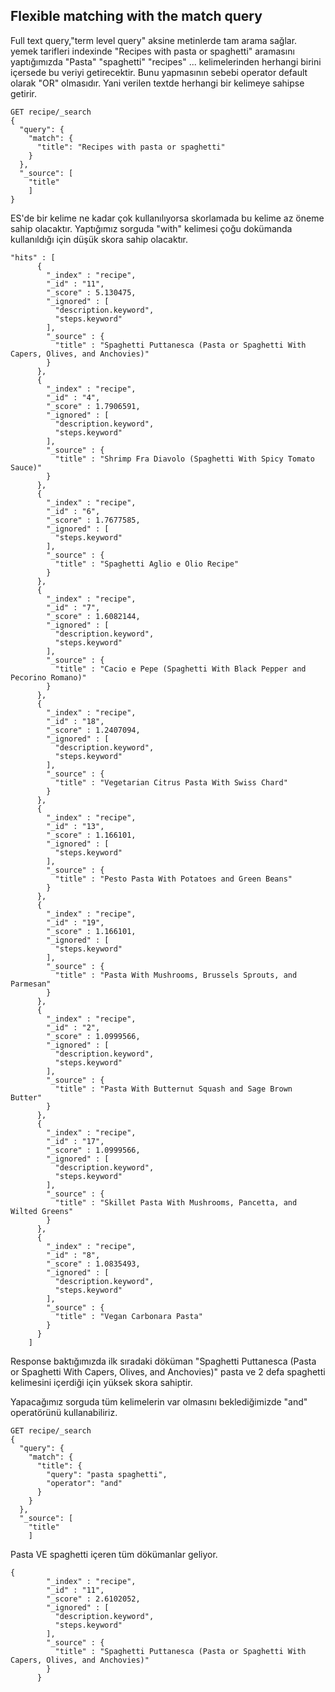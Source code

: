 ## Flexible matching with the match query

Full text query,"term level query" aksine metinlerde tam arama sağlar.
yemek tarifleri indexinde "Recipes with pasta or spaghetti" aramasını yaptığımızda
"Pasta" "spaghetti" "recipes" ... kelimelerinden herhangi birini içersede bu veriyi getirecektir.
Bunu yapmasının sebebi operator default olarak "OR" olmasıdır. Yani verilen textde herhangi
bir kelimeye sahipse getirir.

```
GET recipe/_search
{
  "query": {
    "match": {
      "title": "Recipes with pasta or spaghetti"
    }
  },
  "_source": [
    "title"
    ]
}
```
ES'de bir kelime ne kadar çok kullanılıyorsa skorlamada bu kelime az öneme sahip olacaktır.
Yaptığımız sorguda "with" kelimesi çoğu dokümanda kullanıldığı için düşük skora sahip olacaktır.

```
"hits" : [
      {
        "_index" : "recipe",
        "_id" : "11",
        "_score" : 5.130475,
        "_ignored" : [
          "description.keyword",
          "steps.keyword"
        ],
        "_source" : {
          "title" : "Spaghetti Puttanesca (Pasta or Spaghetti With Capers, Olives, and Anchovies)"
        }
      },
      {
        "_index" : "recipe",
        "_id" : "4",
        "_score" : 1.7906591,
        "_ignored" : [
          "description.keyword",
          "steps.keyword"
        ],
        "_source" : {
          "title" : "Shrimp Fra Diavolo (Spaghetti With Spicy Tomato Sauce)"
        }
      },
      {
        "_index" : "recipe",
        "_id" : "6",
        "_score" : 1.7677585,
        "_ignored" : [
          "steps.keyword"
        ],
        "_source" : {
          "title" : "Spaghetti Aglio e Olio Recipe"
        }
      },
      {
        "_index" : "recipe",
        "_id" : "7",
        "_score" : 1.6082144,
        "_ignored" : [
          "description.keyword",
          "steps.keyword"
        ],
        "_source" : {
          "title" : "Cacio e Pepe (Spaghetti With Black Pepper and Pecorino Romano)"
        }
      },
      {
        "_index" : "recipe",
        "_id" : "18",
        "_score" : 1.2407094,
        "_ignored" : [
          "description.keyword",
          "steps.keyword"
        ],
        "_source" : {
          "title" : "Vegetarian Citrus Pasta With Swiss Chard"
        }
      },
      {
        "_index" : "recipe",
        "_id" : "13",
        "_score" : 1.166101,
        "_ignored" : [
          "steps.keyword"
        ],
        "_source" : {
          "title" : "Pesto Pasta With Potatoes and Green Beans"
        }
      },
      {
        "_index" : "recipe",
        "_id" : "19",
        "_score" : 1.166101,
        "_ignored" : [
          "steps.keyword"
        ],
        "_source" : {
          "title" : "Pasta With Mushrooms, Brussels Sprouts, and Parmesan"
        }
      },
      {
        "_index" : "recipe",
        "_id" : "2",
        "_score" : 1.0999566,
        "_ignored" : [
          "description.keyword",
          "steps.keyword"
        ],
        "_source" : {
          "title" : "Pasta With Butternut Squash and Sage Brown Butter"
        }
      },
      {
        "_index" : "recipe",
        "_id" : "17",
        "_score" : 1.0999566,
        "_ignored" : [
          "description.keyword",
          "steps.keyword"
        ],
        "_source" : {
          "title" : "Skillet Pasta With Mushrooms, Pancetta, and Wilted Greens"
        }
      },
      {
        "_index" : "recipe",
        "_id" : "8",
        "_score" : 1.0835493,
        "_ignored" : [
          "description.keyword",
          "steps.keyword"
        ],
        "_source" : {
          "title" : "Vegan Carbonara Pasta"
        }
      }
    ]
```

Response baktığımızda ilk sıradaki döküman "Spaghetti Puttanesca (Pasta or Spaghetti With Capers, Olives, and Anchovies)"
pasta ve 2 defa spaghetti kelimesini içerdiği için yüksek skora sahiptir.

Yapacağımız sorguda tüm kelimelerin var olmasını beklediğimizde "and" operatörünü kullanabiliriz.

```
GET recipe/_search
{
  "query": {
    "match": {
      "title": {
        "query": "pasta spaghetti",
        "operator": "and"
      }
    }
  },
  "_source": [
    "title"
    ]
```

Pasta VE spaghetti içeren tüm dökümanlar geliyor.

```
{
        "_index" : "recipe",
        "_id" : "11",
        "_score" : 2.6102052,
        "_ignored" : [
          "description.keyword",
          "steps.keyword"
        ],
        "_source" : {
          "title" : "Spaghetti Puttanesca (Pasta or Spaghetti With Capers, Olives, and Anchovies)"
        }
      }
```
